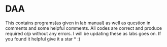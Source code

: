 # DAA
This contains programs(as given in lab manual) as well as question in comments and some helpful comments. All codes are correct and produce required o/p without any errors. I will be updating these as labs goes on. If you found it helpful give it a star * :)
